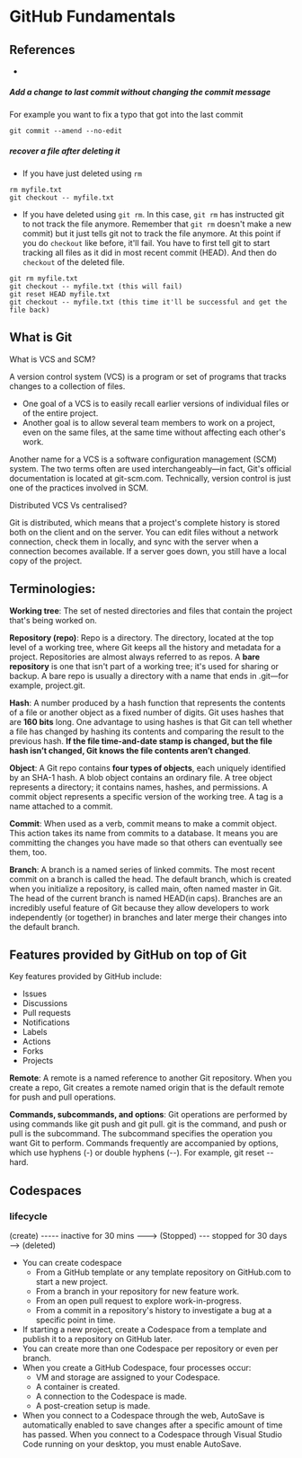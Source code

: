 # GitHub Fundamentals

## References

- 
##### Add a change to last commit without changing the commit message

For example you want to fix a typo that got into the last commit

```commandline
git commit --amend --no-edit
```

##### recover a file after deleting it

- If you have just deleted using `rm`

```commandline
rm myfile.txt
git checkout -- myfile.txt
```

- If you have deleted using `git rm`. In this case, `git rm` has instructed git
  to not track the file anymore. Remember that `git rm` doesn't make a new commit)
  but it just tells git not to track the file anymore.
  At this point if you do `checkout` like before, it'll fail.
  You have to first tell git to start tracking all files as it did in most recent
  commit (HEAD). And then do `checkout` of the deleted file.

```commandline
git rm myfile.txt
git checkout -- myfile.txt (this will fail)
git reset HEAD myfile.txt
git checkout -- myfile.txt (this time it'll be successful and get the file back)
```

## What is Git

What is VCS and SCM?

A version control system (VCS) is a program or set of programs that tracks changes to a collection of files. 
- One goal of a VCS is to easily recall earlier versions of individual files or of the entire project.
- Another goal is to allow several team members to work on a project, even on the same files, at the same time without affecting each other's work.

Another name for a VCS is a software configuration management (SCM) system. The two terms often are used interchangeably—in fact, Git's official documentation is located at git-scm.com. Technically, version control is just one of the practices involved in SCM.

Distributed VCS Vs centralised?

Git is distributed, which means that a project's complete history is stored both on the client and on the server. You can edit files without a network connection, check them in locally, and sync with the server when a connection becomes available. If a server goes down, you still have a local copy of the project.

## Terminologies:

**Working tree**: The set of nested directories and files that contain the project that's being worked on.

**Repository (repo)**: Repo is a directory. The directory, located at the top level of a working tree, where Git keeps all the history and metadata for a project. Repositories are almost always referred to as repos. A **bare repository** is one that isn't part of a working tree; it's used for sharing or backup. A bare repo is usually a directory with a name that ends in .git—for example, project.git.

**Hash**: A number produced by a hash function that represents the contents of a file or another object as a fixed number of digits. Git uses hashes that are **160 bits** long. One advantage to using hashes is that Git can tell whether a file has changed by hashing its contents and comparing the result to the previous hash. **If the file time-and-date stamp is changed, but the file hash isn’t changed, Git knows the file contents aren’t changed**.

**Object**: A Git repo contains **four types of objects**, each uniquely identified by an SHA-1 hash. A blob object contains an ordinary file. A tree object represents a directory; it contains names, hashes, and permissions. A commit object represents a specific version of the working tree. A tag is a name attached to a commit.

**Commit**: When used as a verb, commit means to make a commit object. This action takes its name from commits to a database. It means you are committing the changes you have made so that others can eventually see them, too.

**Branch**: A branch is a named series of linked commits. The most recent commit on a branch is called the head. The default branch, which is created when you initialize a repository, is called main, often named master in Git. The head of the current branch is named HEAD(in caps). Branches are an incredibly useful feature of Git because they allow developers to work independently (or together) in branches and later merge their changes into the default branch.

## Features provided by GitHub on top of Git

Key features provided by GitHub include:

- Issues
- Discussions
- Pull requests
- Notifications
- Labels
- Actions
- Forks
- Projects

**Remote**: A remote is a named reference to another Git repository. When you create a repo, Git creates a remote named origin that is the default remote for push and pull operations.

**Commands, subcommands, and options**: Git operations are performed by using commands like git push and git pull. git is the command, and push or pull is the subcommand. The subcommand specifies the operation you want Git to perform. Commands frequently are accompanied by options, which use hyphens (-) or double hyphens (--). For example, git reset --hard.


## Codespaces

### lifecycle

(create) ----- inactive for 30 mins ---> (Stopped) --- stopped for 30 days --> (deleted)

- You can create codespace
  -  From a GitHub template or any template repository on GitHub.com to start a new project.
  -  From a branch in your repository for new feature work.
  -  From an open pull request to explore work-in-progress.
  -  From a commit in a repository's history to investigate a bug at a specific point in time.
-  If starting a new project, create a Codespace from a template and publish it to a repository on GitHub later.
- You can create more than one Codespace per repository or even per branch.
- When you create a GitHub Codespace, four processes occur:
  -  VM and storage are assigned to your Codespace.
  -  A container is created.
  -  A connection to the Codespace is made.
  -  A post-creation setup is made.
- When you connect to a Codespace through the web, AutoSave is automatically enabled to save changes after a specific amount of time has passed. When you connect to a Codespace through Visual Studio Code running on your desktop, you must enable AutoSave.

